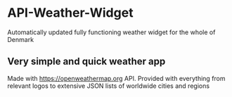 # API-Weather-Widget
Automatically updated fully functioning weather widget for the whole of Denmark

## Very simple and quick weather app

Made with https://openweathermap.org API. 
Provided with everything from relevant logos to extensive JSON lists of worldwide cities and regions
